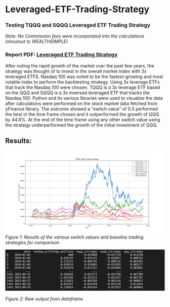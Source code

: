 # Leveraged-ETF-Trading-Strategy
### Testing TQQQ and SQQQ Leveraged ETF Trading Strategy
_Note: No Commission fees were incorporated into the calculations (shoutout to WEALTHSIMPLE)_

### Report PDF: [Leveraged ETF Trading Strategy](https://github.com/Aryanpatel335/Leverged-ETF-Trading-Strategy/blob/main/Leveraged-ETF-Trading-Strategy.pdf)

After noting the rapid growth of the market over the past few years, the strategy was thought of to invest in the overall market index with 3x leveraged ETFS. Nasdaq 100 was noted to be the fastest-growing and most volatile index to perform the backtesting strategy. Using 3x leverage ETFs that track the Nasdaq 100 were chosen. TQQQ is a 3x leverage ETF based on the QQQ and SQQQ is a 3x inversed leveraged ETF that tracks the Nasdaq 100. Python and its various libraries were used to visualize the data after calculations were performed on the stock market data fetched from yFinance library. The outcome showed a “switch value” of 0.5 performed the best in the time frame chosen and it outperformed the growth of QQQ by 44.6%. At the end of the time frame using any other switch value using the strategy underperformed the growth of the initial investment of QQQ.

## Results:


![alt_text](https://github.com/Aryanpatel335/Leverged-ETF-Trading-Strategy/blob/main/results/result.png)
_Figure 1: Results of the various switch values and baseline trading strategies for comparison_

![alt_text](https://github.com/Aryanpatel335/Leverged-ETF-Trading-Strategy/blob/main/results/intraday_results.png)

_Figure 2: Raw output from dataframe_


